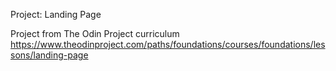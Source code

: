 Project: Landing Page

Project from The Odin Project curriculum https://www.theodinproject.com/paths/foundations/courses/foundations/lessons/landing-page